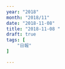 ```yaml
---
year: "2018"
month: "2018/11"
date: "2018-11-08"
title: "2018-11-08 "
draft: true
tags: [
    "日報"
]

---
```


